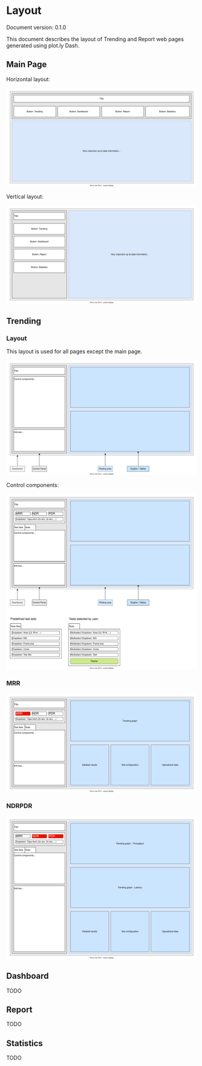 # Layout

Document version: 0.1.0

This document describes the layout of Trending and Report web pages generated
using plot.ly Dash.

## Main Page

Horizontal layout:

![Main page - horizontal](pics/main_h.svg "Main page- horizontal")

Vertical layout:

![Main page - vertical](pics/main_v.svg "Main page - vertical")

## Trending

### Layout

This layout is used for all pages except the main page.

![Layout](pics/layout.svg "Layout")

Control components:

![Layout - Control components](pics/layout_det.svg "Layout - Control components")

### MRR

![Trending: MRR](pics/trending_mrr.svg "Trending: MRR")

### NDRPDR

![Trending: NDRPDR](pics/trending_ndrpdr.svg "Trending: NDRPDR")

## Dashboard

TODO

## Report

TODO

## Statistics

TODO
